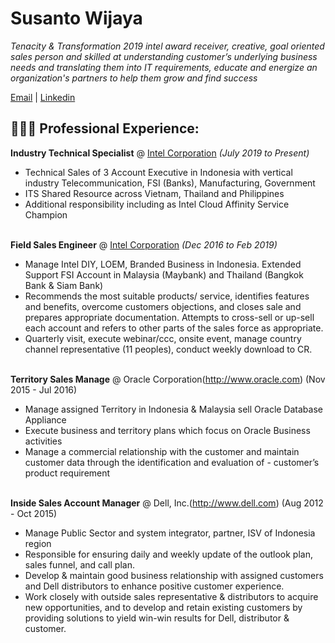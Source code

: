 # Susanto Wijaya
_Tenacity & Transformation 2019 intel award receiver, creative, goal oriented sales person and skilled at understanding customer’s underlying business needs and translating them into IT requirements, educate and energize an organization's partners to help them grow and find success_ <br>

[Email](mailto:susanto.huang@gmail.com) | [Linkedin](http://linkedin.com/in/stow)

## 👩🏼‍💻 Professional Experience: 

**Industry Technical Specialist** @ [Intel Corporation](http://www.intel.co.id)  _(July 2019 to Present)_<br>
- Technical Sales of 3 Account Executive in Indonesia with vertical industry Telecommunication, FSI (Banks), Manufacturing, Government 
- ITS Shared Resource across Vietnam, Thailand and Philippines
- Additional responsibility including as Intel Cloud Affinity Service Champion
<br><br>

**Field Sales Engineer** @ [Intel Corporation](http://www.intel.co.id)  _(Dec 2016 to Feb 2019)_<br>
- Manage Intel DIY, LOEM, Branded Business in Indonesia. Extended Support FSI Account in Malaysia (Maybank) and Thailand (Bangkok Bank & Siam Bank) 
- Recommends the most suitable products/ service, identifies features and benefits, overcome customers objections, and closes sale and prepares appropriate documentation. Attempts to cross-sell or up-sell each account and refers to other parts of the sales force as appropriate.  
- Quarterly visit, execute webinar/ccc, onsite event, manage country channel representative (11 peoples), conduct weekly download to CR.
<br><br> 

**Territory Sales Manage** @ Oracle Corporation(http://www.oracle.com) (Nov 2015 - Jul 2016)
- Manage assigned Territory in Indonesia & Malaysia sell Oracle Database Appliance
- Execute business and territory plans which focus on Oracle Business activities 
- Manage a commercial relationship with the customer and maintain customer data through the identification and evaluation of - customer’s product requirement 
<br><br>

**Inside Sales Account Manager** @ Dell, Inc.(http://www.dell.com) (Aug 2012 - Oct 2015) 
- Manage Public Sector and system integrator, partner, ISV of Indonesia region
- Responsible for ensuring daily and weekly update of the outlook plan, sales funnel, and call plan. 
- Develop & maintain good business relationship with assigned customers and Dell distributors to enhance positive customer experience. 
- Work closely with outside sales representative & distributors to acquire new opportunities, and to develop and retain existing customers by providing solutions to yield win-win results for Dell, distributor & customer. 
